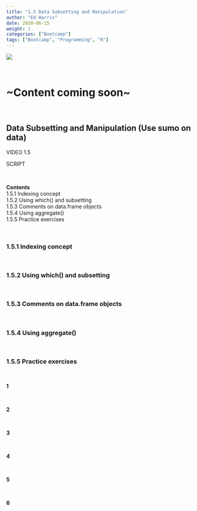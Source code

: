 ```yaml
---
title: "1.5 Data Subsetting and Manipulation"
author: "Ed Harris"
date: 2020-06-15
weight: 1
categories: ["Bootcamp"]
tags: ["Bootcamp", "Programming", "R"]
---
```


![ ](/img/sumo.png)  

&nbsp;

# ~Content coming soon~


&nbsp;

## Data Subsetting and Manipulation (Use sumo on data)

VIDEO 1.5  

SCRIPT  


&nbsp;

**Contents**  
1.5.1 Indexing concept  
1.5.2 Using which() and subsetting  
1.5.3 Comments on data.frame objects  
1.5.4 Using aggregate()  
1.5.5 Practice exercises  

&nbsp;

### 1.5.1 Indexing concept

&nbsp;

### 1.5.2 Using which() and subsetting

&nbsp;

### 1.5.3 Comments on data.frame objects

&nbsp;

### 1.5.4 Using aggregate()

&nbsp;

### 1.5.5 Practice exercises


&nbsp;

**1** 

&nbsp;

**2** 

&nbsp;

**3** 

&nbsp;

**4** 

&nbsp;

**5** 

&nbsp;

**6** 

&nbsp;
 